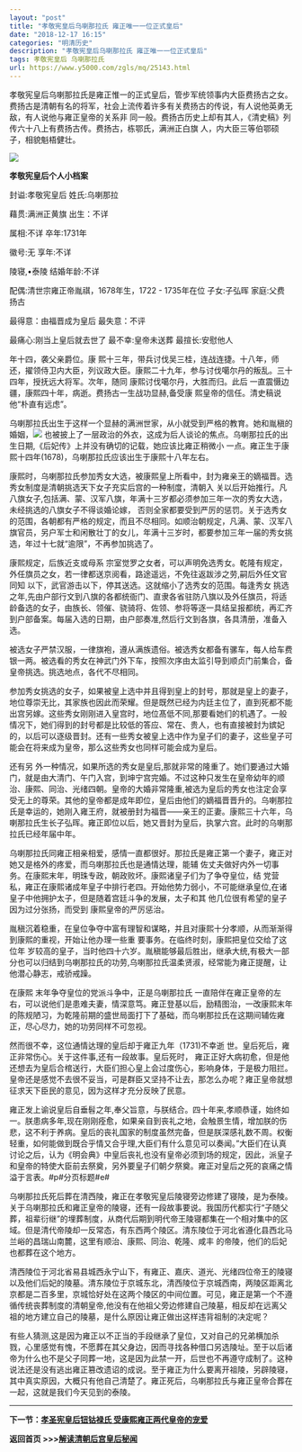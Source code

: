 ```yaml
---
layout: "post"
title: "孝敬宪皇后乌喇那拉氏 雍正唯一一位正式皇后"
date: "2018-12-17 16:15"
categories: "明清历史"
description: "孝敬宪皇后乌喇那拉氏 雍正唯一一位正式皇后"
tags: 孝敬宪皇后 乌喇那拉氏
url: https://www.y5000.com/zgls/mq/25143.html
---
```






孝敬宪皇后乌喇那拉氏是雍正惟一的正式皇后，管步军统领事内大臣费扬古之女。费扬古是清朝有名的将军，社会上流传着许多有关费扬古的传说，有人说他英勇无敌，有人说他与雍正皇帝的关系非
同一般。费扬古历史上却有其人，《清史稿》列传六十八上有费扬古传。费扬古，栋鄂氏，满洲正白旗 人，内大臣三等伯鄂硕子，相貌魁梧健壮。

![](https://img.y5000.com/uploads/allimg/170822/8-1FR2161025294.jpg)

**孝敬宪皇后个人小档案**

封谥:孝敬宪皇后 姓氏:乌喇那拉

藉贯:满洲正黄旗 出生：不详

属相:不详 卒年:1731年

徽号:无 享年:不详

陵寝,•泰陵 结婚年龄:不详

配偶:清世宗雍正帝胤祺，1678年生，1722 - 1735年在位 子女:子弘晖 家庭:父费扬古

最得意：由福晋成为皇后 最失意：不评

最痛心:刚当上皇后就去世了 最不幸:皇帝未送葬 最揎长:安慰他人

年十四，袭父亲爵位。康
熙十三年，带兵讨伐吴三桂，连战连捷。十八年，师还，擢领侍卫内大臣，列议政大臣。康熙二十九年，参与讨伐噶尔丹的叛乱。三十四年，授抚远大将军。次年，随同
康熙讨伐噶尔丹，大胜而归。此后 一直震慑边疆，康熙四十年，病逝。费扬古一生战功显赫,备受康 熙皇帝的信任。清史稿说他“朴直有远虑”。

乌喇那拉氏出生于这样一个显赫的满洲世家，从小就受到严格的教育。她和胤稹的婚姻，![](https://img.y5000.comfile:///C:%5CUsers%5CADMINI~1%5CAppData%5CLocal%5CTemp%5Cksohtml%5Cwps9EA1.tmp.png)
也被披上了一层政治的外衣，这成为后人谈论的焦点。乌喇那拉氏的出生日期,《后妃传》上并没有确切的记载，她应该比雍正稍微小
一点。雍正生于康熙十四年(1678)，乌喇那拉氏应该出生于康熙十八年左右。

康熙时，乌喇那拉氏参加秀女大选，被康熙皇上所看中，封为雍亲王的嫡福晋。选秀女制度是清朝挑选天下女子充实后宫的一种制度，清朝入
关以后开始推行。凡八旗女子,包括满、蒙、汉军八旗，年满十三岁都必须参加三年一次的秀女大选，未经挑选的八旗女子不得谈婚论嫁，
否则全家都要受到严厉的惩罚。关于选秀女的范围，各朝都有严格的规定，而且不尽相同。如顺治朝规定，凡满、蒙、汉军八旗官员，另户军士和闲散壮丁的女儿，年满十三岁时，都要参加三年一届的秀女挑选，年过十七就“逾限”，不再参加挑选了。

康熙规定，后族近支或母系 宗室觉罗之女者，可以声明免选秀女。乾隆有规定，外任旗员之女，若一律都送京阅看，路途遥远，不免往返跋涉之劳,嗣后外任文官同知
以下，武官游击以下，停其送选。这就缩小了选秀女的范围。每逢秀女
挑选之年,先由户部行文到八旗的各都统衙门、直隶各省驻防八旗以及外任旗员，将适龄备选的女子，由族长、领催、骁骑将、佐领、参将等逐一具结呈报都统，再汇齐到户部备案。每届入选的日期，由户部奏准,然后行文到各旗，各具清册，准备入选。

被选女子严禁汉服，一律旗袍，遵从满族遗俗。被选秀女都备有骡车，每人给车费银一两。被选看的秀女在神武门外下车，按照次序由太监引导到顺贞门前集合，备皇帝挑选。挑选地点，各代不尽相同。

参加秀女挑选的女子，如果被皇上选中并且得到皇上的封号，那就是皇上的妻子，地位尊崇无比，其家族也因此而荣耀。但是既然已经为内廷主位了，直到死都不能出宫另嫁。这些秀女刚刚进入皇宫时，地位髙低不同,那要看她们的机遇了。一般情况下，她们得到的封号都是比较低的答应、常在、贵人，也有直接被封为嫔妃的，以后可以逐级晋封。还有一些秀女被皇上选中作为皇子们的妻子，这些皇子可能会在将来成为皇帝，那么这些秀女也同样可能会成为皇后。

还有另
外一种情况，如果所选的秀女是皇后,那就非常的隆重了。她们要通过大婚门，就是由大清门、午门入宫，到坤宁宫完婚。不过这种只发生在皇帝幼年的顺治、康熙、同治、光绪四朝。皇帝的大婚非常隆重,被选为皇后的秀女也注定会享受无上的尊荣。其他的皇帝都是成年即位，皇后由他们的嫡福晋晋升的。乌喇那拉氏是幸运的，她刚入雍王府，就被册封为福晋——亲王的正妻。康熙三十六年，乌喇那拉氏生长子弘晖。雍正即位以后，她又晋封为皇后，执掌六宫。此时的乌喇那拉氏已经年届中年。

乌喇那拉氏同雍正相亲相爱，感情一直都很好。那拉氏是雍正第一个妻子，雍正对她又是格外的疼爱，而乌喇那拉氏也是通情达理，能辅
佐丈夫做好内外一切事务。在康熙末年，明珠专政，朝政败坏。康熙诸皇子们为了争夺皇位，结
党营私，雍正在康熙诸成年皇子中排行老四。开始他势力弱小，不可能继承皇位,在诸皇子中他拥护太子，但是随着宫廷斗争的发展，太子和其
他几位很有希望的皇子因为过分张扬，而受到 康熙皇帝的严厉惩治。

胤稹沉着稳重，在皇位争夺中富有理智和谋略，并且对康熙十分孝顺，从而渐渐得到康熙的重视，开始让他办理一些重 要事务。在临终时刻，康熙把皇位交给了这位年
岁较高的皇子，当时他四十六岁。胤稹能够最后胜出，继承大统,有极大一部分也可以归结到乌喇那拉氏的功劳,乌喇那拉氏温柔贤淑，经常能为雍正提醒，让他潜心静志，戒骄戒躁。

在康熙 末年争夺皇位的党派斗争中，正是乌喇那拉氏
一直陪伴在雍正皇帝的左右，可以说他们是患难夫妻，情深意笃。雍正登基以后，励精图治，一改康熙末年的陈规陋习，为乾隆前期的盛世局面打下了基础，而乌喇那拉氏在这期间辅佐雍正，尽心尽力，她的功劳同样不可忽视。

然而很不幸，这位通情达理的皇后却于雍正九年（1731)不幸逝 世。皇后死后，雍正非常伤心。关于这件事,还有一段故事。皇后死时，
雍正正好大病初愈，但是他还想去为皇后合棺送行，大臣们担心皇上会过度伤心，影响身体，于是极力阻拦。皇帝还是感觉不去很不妥当，可是群臣又坚持不让去，那怎么办呢？雍正皇帝就想征求天下臣民的意见，因为这样才充分反映了民意。

雍正发上谕说皇后自垂髫之年,奉父旨意，与朕结合。四十年来,孝顺恭谨，始终如一。朕患病多年,现在刚刚痊愈，如果亲自到丧礼之地，会触景生情，增加朕的伤悲，这不利于养病。皇后的丧礼国家的制度虽然完备，但是朕深感礼数不周。权衡轻重，如何能做到既合乎情又合乎理,大臣们有什么意见可以奏闻。”大臣们在认真讨论之后，认为《明会典》中皇后丧礼也没有皇帝必须到场的规定，因此，派皇子和皇帝的特使大臣前去祭奠，另外要皇子们朝夕祭奠。雍正对皇后之死的哀痛之情溢于言表。#p#分页标题#e#

乌喇那拉氏死后葬在清西陵，雍正在孝敬宪皇后陵寝旁边修建了寝陵，是为泰陵。关于乌喇那拉氏和雍正皇帝的陵寝，还有一段故事要说。我国历代都实行“子随父葬，祖辈衍继”的埋葬制度，从商代后期到明代帝王陵寝都集在一个相对集中的区域。但是清代帝陵却一反常态，有东西两个陵区。清东陵位于河北省遵化县西北马兰峪的昌瑞山南麓，这里有顺治、康熙、同治、乾隆、咸丰
的帝陵，他们的后妃也都葬在这个地方。

清西陵位于河北省易县城西永宁山下，有雍正、嘉庆、道光、光绪四位帝王的陵寝以及他们后妃的陵墓。清东陵位于京城东北，清西陵位于京城西南，两陵区距离北京都是二百多里，京城恰好处在这两个陵区的中间位置。可见，雍正是第一个不遵循传统丧葬制度的清朝皇帝,他没有在他祖父旁边修建自己陵墓，相反却在远离父祖的地方建立自己的陵墓，是什么原因让雍正做出这样违背祖制的决定呢？

有些人猜测,这是因为雍正以不正当的手段继承了皇位，又对自己的兄弟横加杀戮，心里感觉有愧，不愿葬在其父身边，因而寻找各种借口另选陵址。至于以后诸帝为什么也不是父子同葬一地，这是因为此禁一开，后世也不再遵守成制了。这种说法还是没有逃出雍正篡改遗诏的成说。至于雍正为什么要离开祖陵，另辟陵寝，其中真实原因，大概只有他自己清楚了。雍正死后，乌喇那拉氏与雍正皇帝合葬在一起，这就是我们今天见到的泰陵。

* * *

**下一节：[孝圣宪皇后钮钴禄氏 受康熙雍正两代皇帝的宠爱](https://www.y5000.com/zgls/mq/25146.html)**

**返回首页 >>>[解读清朝后宫皇后秘闻](https://www.y5000.com/zgls/mq/25183.html)**
